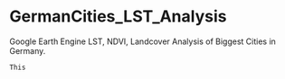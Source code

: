 # GermanCities_LST_Analysis
Google Earth Engine LST, NDVI, Landcover Analysis of Biggest Cities in Germany.
```
This 
